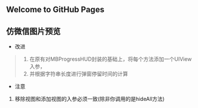 
## Welcome to GitHub Pages



## 仿微信图片预览

- 改进

>1. 在原有对MBProgressHUD封装的基础上，将每个方法添加一个UIView入参，
>2. 并根据字符串长度进行弹窗停留时间的计算

- 注意

1. 移除视图和添加视图的入参必须一致(除非你调用的是hideAll方法)

